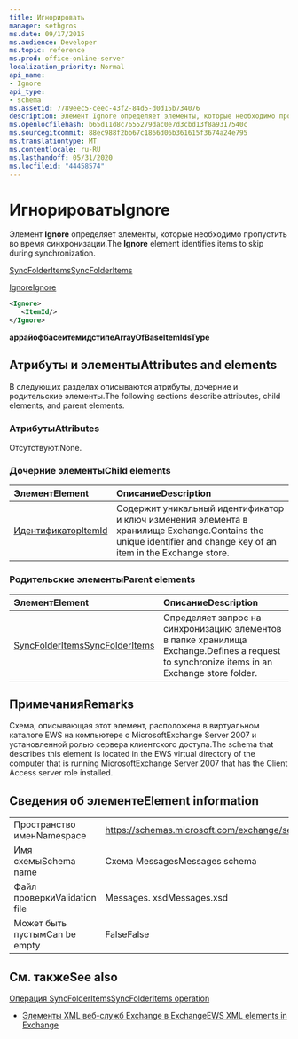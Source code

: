 ```yaml
---
title: Игнорировать
manager: sethgros
ms.date: 09/17/2015
ms.audience: Developer
ms.topic: reference
ms.prod: office-online-server
localization_priority: Normal
api_name:
- Ignore
api_type:
- schema
ms.assetid: 7789eec5-ceec-43f2-84d5-d0d15b734076
description: Элемент Ignore определяет элементы, которые необходимо пропустить во время синхронизации.
ms.openlocfilehash: b65d11d8c7655279dac0e7d3cbd13f8a9317540c
ms.sourcegitcommit: 88ec988f2bb67c1866d06b361615f3674a24e795
ms.translationtype: MT
ms.contentlocale: ru-RU
ms.lasthandoff: 05/31/2020
ms.locfileid: "44458574"
---
```

# <a name="ignore"></a><span data-ttu-id="50e57-103">Игнорировать</span><span class="sxs-lookup"><span data-stu-id="50e57-103">Ignore</span></span>

<span data-ttu-id="50e57-104">Элемент **Ignore** определяет элементы, которые необходимо пропустить во время синхронизации.</span><span class="sxs-lookup"><span data-stu-id="50e57-104">The **Ignore** element identifies items to skip during synchronization.</span></span> 
  
[<span data-ttu-id="50e57-105">SyncFolderItems</span><span class="sxs-lookup"><span data-stu-id="50e57-105">SyncFolderItems</span></span>](syncfolderitems.md)
  
[<span data-ttu-id="50e57-106">Ignore</span><span class="sxs-lookup"><span data-stu-id="50e57-106">Ignore</span></span>](ignore.md)
  
```xml
<Ignore>
   <ItemId/>
</Ignore>
```

 <span data-ttu-id="50e57-107">**аррайофбасеитемидстипе**</span><span class="sxs-lookup"><span data-stu-id="50e57-107">**ArrayOfBaseItemIdsType**</span></span>
## <a name="attributes-and-elements"></a><span data-ttu-id="50e57-108">Атрибуты и элементы</span><span class="sxs-lookup"><span data-stu-id="50e57-108">Attributes and elements</span></span>

<span data-ttu-id="50e57-109">В следующих разделах описываются атрибуты, дочерние и родительские элементы.</span><span class="sxs-lookup"><span data-stu-id="50e57-109">The following sections describe attributes, child elements, and parent elements.</span></span>
  
### <a name="attributes"></a><span data-ttu-id="50e57-110">Атрибуты</span><span class="sxs-lookup"><span data-stu-id="50e57-110">Attributes</span></span>

<span data-ttu-id="50e57-111">Отсутствуют.</span><span class="sxs-lookup"><span data-stu-id="50e57-111">None.</span></span>
  
### <a name="child-elements"></a><span data-ttu-id="50e57-112">Дочерние элементы</span><span class="sxs-lookup"><span data-stu-id="50e57-112">Child elements</span></span>

|<span data-ttu-id="50e57-113">**Элемент**</span><span class="sxs-lookup"><span data-stu-id="50e57-113">**Element**</span></span>|<span data-ttu-id="50e57-114">**Описание**</span><span class="sxs-lookup"><span data-stu-id="50e57-114">**Description**</span></span>|
|:-----|:-----|
|[<span data-ttu-id="50e57-115">Идентификатор</span><span class="sxs-lookup"><span data-stu-id="50e57-115">ItemId</span></span>](itemid.md) <br/> |<span data-ttu-id="50e57-116">Содержит уникальный идентификатор и ключ изменения элемента в хранилище Exchange.</span><span class="sxs-lookup"><span data-stu-id="50e57-116">Contains the unique identifier and change key of an item in the Exchange store.</span></span>  <br/> |
   
### <a name="parent-elements"></a><span data-ttu-id="50e57-117">Родительские элементы</span><span class="sxs-lookup"><span data-stu-id="50e57-117">Parent elements</span></span>

|<span data-ttu-id="50e57-118">**Элемент**</span><span class="sxs-lookup"><span data-stu-id="50e57-118">**Element**</span></span>|<span data-ttu-id="50e57-119">**Описание**</span><span class="sxs-lookup"><span data-stu-id="50e57-119">**Description**</span></span>|
|:-----|:-----|
|[<span data-ttu-id="50e57-120">SyncFolderItems</span><span class="sxs-lookup"><span data-stu-id="50e57-120">SyncFolderItems</span></span>](syncfolderitems.md) <br/> |<span data-ttu-id="50e57-121">Определяет запрос на синхронизацию элементов в папке хранилища Exchange.</span><span class="sxs-lookup"><span data-stu-id="50e57-121">Defines a request to synchronize items in an Exchange store folder.</span></span>  <br/> |
   
## <a name="remarks"></a><span data-ttu-id="50e57-122">Примечания</span><span class="sxs-lookup"><span data-stu-id="50e57-122">Remarks</span></span>

<span data-ttu-id="50e57-123">Схема, описывающая этот элемент, расположена в виртуальном каталоге EWS на компьютере с MicrosoftExchange Server 2007 и установленной ролью сервера клиентского доступа.</span><span class="sxs-lookup"><span data-stu-id="50e57-123">The schema that describes this element is located in the EWS virtual directory of the computer that is running MicrosoftExchange Server 2007 that has the Client Access server role installed.</span></span>
  
## <a name="element-information"></a><span data-ttu-id="50e57-124">Сведения об элементе</span><span class="sxs-lookup"><span data-stu-id="50e57-124">Element information</span></span>

|||
|:-----|:-----|
|<span data-ttu-id="50e57-125">Пространство имен</span><span class="sxs-lookup"><span data-stu-id="50e57-125">Namespace</span></span>  <br/> |https://schemas.microsoft.com/exchange/services/2006/messages  <br/> |
|<span data-ttu-id="50e57-126">Имя схемы</span><span class="sxs-lookup"><span data-stu-id="50e57-126">Schema name</span></span>  <br/> |<span data-ttu-id="50e57-127">Схема Messages</span><span class="sxs-lookup"><span data-stu-id="50e57-127">Messages schema</span></span>  <br/> |
|<span data-ttu-id="50e57-128">Файл проверки</span><span class="sxs-lookup"><span data-stu-id="50e57-128">Validation file</span></span>  <br/> |<span data-ttu-id="50e57-129">Messages. xsd</span><span class="sxs-lookup"><span data-stu-id="50e57-129">Messages.xsd</span></span>  <br/> |
|<span data-ttu-id="50e57-130">Может быть пустым</span><span class="sxs-lookup"><span data-stu-id="50e57-130">Can be empty</span></span>  <br/> |<span data-ttu-id="50e57-131">False</span><span class="sxs-lookup"><span data-stu-id="50e57-131">False</span></span>  <br/> |
   
## <a name="see-also"></a><span data-ttu-id="50e57-132">См. также</span><span class="sxs-lookup"><span data-stu-id="50e57-132">See also</span></span>



[<span data-ttu-id="50e57-133">Операция SyncFolderItems</span><span class="sxs-lookup"><span data-stu-id="50e57-133">SyncFolderItems operation</span></span>](syncfolderitems-operation.md)


- [<span data-ttu-id="50e57-134">Элементы XML веб-служб Exchange в Exchange</span><span class="sxs-lookup"><span data-stu-id="50e57-134">EWS XML elements in Exchange</span></span>](ews-xml-elements-in-exchange.md)

